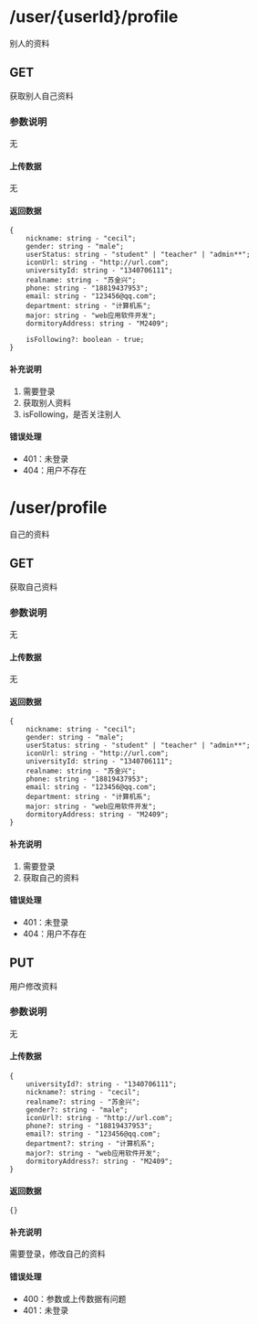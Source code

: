 # /user/{userId}/profile
别人的资料
## GET
获取别人自己资料
### 参数说明
无
#### 上传数据
无

#### 返回数据
```
{
    nickname: string - "cecil";
    gender: string - "male";
    userStatus: string - "student" | "teacher" | "admin**";
    iconUrl: string - "http://url.com";
    universityId: string - "1340706111";
    realname: string - "苏金兴";
    phone: string - "18819437953";
    email: string - "123456@qq.com";
    department: string - "计算机系";
    major: string - "web应用软件开发";
    dormitoryAddress: string - "M2409";
    
    isFollowing?: boolean - true;
}
```

#### 补充说明
1. 需要登录
2. 获取别人资料
3. isFollowing，是否关注别人

#### 错误处理
* 401：未登录
* 404：用户不存在


# /user/profile
自己的资料
## GET
获取自己资料
### 参数说明
无
#### 上传数据
无

#### 返回数据
```
{
    nickname: string - "cecil";
    gender: string - "male";
    userStatus: string - "student" | "teacher" | "admin**";
    iconUrl: string - "http://url.com";
    universityId: string - "1340706111";
    realname: string - "苏金兴";
    phone: string - "18819437953";
    email: string - "123456@qq.com";
    department: string - "计算机系";
    major: string - "web应用软件开发";
    dormitoryAddress: string - "M2409";
}
```

#### 补充说明
1. 需要登录
2. 获取自己的资料

#### 错误处理
* 401：未登录
* 404：用户不存在

## PUT
用户修改资料

### 参数说明
无

#### 上传数据
```
{
    universityId?: string - "1340706111";
    nickname?: string - "cecil";
    realname?: string - "苏金兴";
    gender?: string - "male";
    iconUrl?: string - "http://url.com";
    phone?: string - "18819437953";
    email?: string - "123456@qq.com";
    department?: string - "计算机系";
    major?: string - "web应用软件开发";
    dormitoryAddress?: string - "M2409";
}
```

#### 返回数据
```
{}
```

#### 补充说明
需要登录，修改自己的资料

#### 错误处理
* 400：参数或上传数据有问题
* 401：未登录
